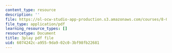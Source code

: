 ```yaml
---
content_type: resource
description: ''
file: https://ol-ocw-studio-app-production.s3.amazonaws.com/courses/8-01sc-classical-mechanics-fall-2016/6074242ca9559da902c03bf98fb22681_m8_3VwHy7tE.pdf
file_type: application/pdf
learning_resource_types: []
resourcetype: Document
title: 3play pdf file
uid: 6074242c-a955-9da9-02c0-3bf98fb22681
---
```

